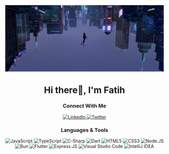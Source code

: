 <!-- https://github.com/alexandresanlim/Badges4-README.md-Profile#welcome-badges-4-readmemd-profile -->

<div align="center">
  <img src="./assets/wlp.jpg" with="100%" alt="fatihbarackilic" />
</div>

<h1 align="center">Hi there👋, I'm Fatih</h1>

<!-- <div align="center">
  <img
    src="https://github-profile-trophy.vercel.app?username=fatihbarackilic&no-bg=true&no-frame=true&column=5&row=1&rank=SECRET,SSS,SS,S,AAA,AA,A,B,C"
    alt="fatihbarackilic"
  />
</div>

<div align="center">
  <img
    src="https://github-readme-streak-stats.herokuapp.com/?user=fatihbarackilic&theme=github-dark-blue&hide_border=true"
    alt="fatihbarackilic"
  />
</div> -->

<h3 align="center">Connect With Me</h3>
<div  align="center">
  <a
    target="blank"
    href="https://www.linkedin.com/in/fatihbarackilic/"
    target="_blank"
    rel="noreferrer"
  >
    <img
      src="https://img.shields.io/badge/linkedin-0966c2?style=for-the-badge&logo=linkedin&logoColor=white"
      alt="LinkedIn"
    />
  </a>
  <a
    target="blank"
    href="https://twitter.com/BarackilicFatih"
    target="_blank"
    rel="noreferrer"
  >
    <img
      src="https://img.shields.io/badge/Twitter-1c9bf1?style=for-the-badge&logo=Twitter&logoColor=white"
      alt="Twitter"
    />
  </a>
</div>

<h3 align="center">Languages & Tools</h3>
<div align="center">
  <img
    src="https://img.shields.io/badge/JavaScript-0c1117?style=for-the-badge&logo=javascript&logoColor=white"
    alt="JavaScript"
  />
  <img
    src="https://img.shields.io/badge/TypeScript-0c1117?style=for-the-badge&logo=typescript&logoColor=white"
    alt="TypeScript"
  />
  <img
    src="https://img.shields.io/badge/C%23-0c1117?style=for-the-badge&logo=csharp&logoColor=white"
    alt="C-Sharp"
  />
  <img
    src="https://img.shields.io/badge/Dart-0c1117?style=for-the-badge&logo=dart&logoColor=white"
    alt="Dart"
  />
  <!-- <img
    src="https://img.shields.io/badge/rust-0c1117?style=for-the-badge&logo=rust&logoColor=white"
    alt="Rust"
  /> -->
  <img
    src="https://img.shields.io/badge/html5-0c1117.svg?style=for-the-badge&logo=html5&logoColor=white"
    alt="HTML5"
  />
  <img
    src="https://img.shields.io/badge/css3-0c1117?style=for-the-badge&logo=css3&logoColor=white"
    alt="CSS3"
  />
  <img
    src="https://img.shields.io/badge/node.js-0c1117?style=for-the-badge&logo=node.js&logoColor=white"
    alt="Node.JS"
  />
  <img
    src="https://img.shields.io/badge/Bun-0c1117?style=for-the-badge&logo=bun&logoColor=white"
    alt="Bun"
  />
  <img
    src="https://img.shields.io/badge/Flutter-0c1117?style=for-the-badge&logo=flutter&logoColor=white"
    alt="Flutter"
  />
  <img
    src="https://img.shields.io/badge/Express.js-0c1117?style=for-the-badge&logo=express&logoColor=white"
    alt="Express.JS"
  />
  <img
    src="https://img.shields.io/badge/Visual%20Studio%20Code-0c1117?style=for-the-badge&logo=visual-studio-code&logoColor=white"
    alt="Visual Studio Code"
  />
  <img
    src="https://img.shields.io/badge/IntelliJ_IDEA-0c1117?style=for-the-badge&logo=intellij-idea&logoColor=white"
    alt="IntelliJ IDEA"
  />
</div>
